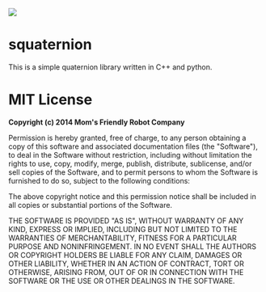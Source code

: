 ![](https://upload.wikimedia.org/wikipedia/commons/thumb/d/d5/Inscription_on_Broom_Bridge_%28Dublin%29_regarding_the_discovery_of_Quaternions_multiplication_by_Sir_William_Rowan_Hamilton.jpg/800px-Inscription_on_Broom_Bridge_%28Dublin%29_regarding_the_discovery_of_Quaternions_multiplication_by_Sir_William_Rowan_Hamilton.jpg)

# squaternion

This is a simple quaternion library written in C++ and python.

# MIT License

**Copyright (c) 2014 Mom's Friendly Robot Company**

Permission is hereby granted, free of charge, to any person obtaining a copy
of this software and associated documentation files (the "Software"), to deal
in the Software without restriction, including without limitation the rights
to use, copy, modify, merge, publish, distribute, sublicense, and/or sell
copies of the Software, and to permit persons to whom the Software is
furnished to do so, subject to the following conditions:

The above copyright notice and this permission notice shall be included in all
copies or substantial portions of the Software.

THE SOFTWARE IS PROVIDED "AS IS", WITHOUT WARRANTY OF ANY KIND, EXPRESS OR
IMPLIED, INCLUDING BUT NOT LIMITED TO THE WARRANTIES OF MERCHANTABILITY,
FITNESS FOR A PARTICULAR PURPOSE AND NONINFRINGEMENT. IN NO EVENT SHALL THE
AUTHORS OR COPYRIGHT HOLDERS BE LIABLE FOR ANY CLAIM, DAMAGES OR OTHER
LIABILITY, WHETHER IN AN ACTION OF CONTRACT, TORT OR OTHERWISE, ARISING FROM,
OUT OF OR IN CONNECTION WITH THE SOFTWARE OR THE USE OR OTHER DEALINGS IN THE
SOFTWARE.
